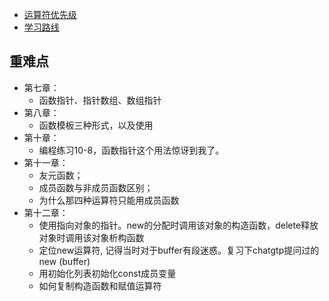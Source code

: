 - [运算符优先级](https://blog.csdn.net/weixin_41461277/article/details/85094089)
- [学习路线](https://mp.weixin.qq.com/s/WW_X12bTm94iaCgWBgYtJw)
 
## 重难点
- 第七章：
    - 函数指针、指针数组、数组指针
- 第八章：
    - 函数模板三种形式，以及使用
- 第十章：
    - 编程练习10-8，函数指针这个用法惊讶到我了。
- 第十一章：
    - 友元函数；
    - 成员函数与非成员函数区别；
    - 为什么那四种运算符只能用成员函数
- 第十二章：
    - 使用指向对象的指针。new的分配时调用该对象的构造函数，delete释放对象时调用该对象析构函数
    - 定位new运算符, 记得当时对于buffer有段迷惑。复习下chatgtp提问过的new (buffer)
    - 用初始化列表初始化const成员变量
    - 如何复制构造函数和赋值运算符
